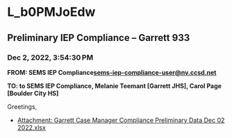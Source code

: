# L_b0PMJoEdw
## Preliminary IEP Compliance – Garrett 933
### Dec 2, 2022, 3:54:30 PM
**FROM: SEMS IEP Compliance<sems-iep-compliance-user@nv.ccsd.net>**

**TO: to SEMS IEP Compliance, Melanie Teemant [Garrett JHS], Carol Page [Boulder City HS]**


Greetings, 





* [Attachment: Garrett Case Manager Compliance Preliminary Data Dec 02 2022.xlsx](L_b0PMJoEdw-attachment-1.xlsx)
